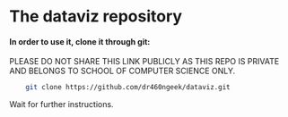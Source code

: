 # The dataviz repository

#### In order to use it, clone it through git:
PLEASE DO NOT SHARE THIS LINK PUBLICLY AS THIS REPO IS PRIVATE AND BELONGS TO SCHOOL OF COMPUTER SCIENCE ONLY.

```bash  
    git clone https://github.com/dr460ngeek/dataviz.git
```

Wait for further instructions.